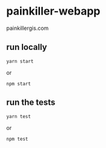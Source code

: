 # painkiller-webapp

painkillergis.com

## run locally

```
yarn start
```

or

```
npm start
```

## run the tests

```
yarn test
```

or

```
npm test
```
